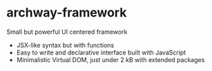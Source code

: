 # archway-framework

Small but powerful UI centered framework

- JSX-like syntax but with functions
- Easy to write and declarative interface built with JavaScript
- Minimalistic Virtual DOM, just under 2 kB with extended packages
